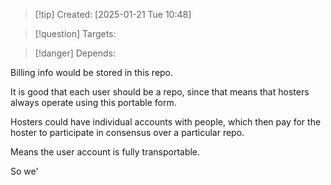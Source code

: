 
>[!tip] Created: [2025-01-21 Tue 10:48]

>[!question] Targets: 

>[!danger] Depends: 

Billing info would be stored in this repo.

It is good that each user should be a repo, since that means that hosters always operate using this portable form.

Hosters could have individual accounts with people, which then pay for the hoster to participate in consensus over a particular repo.

Means the user account is fully transportable.

So we'